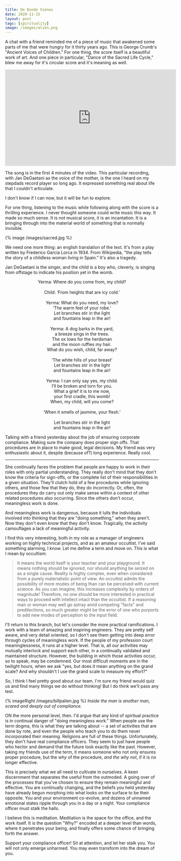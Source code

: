 ```yaml
---
title: De Donde Vienes
date: 2020-11-15
layout: post
tags: [spirituality]
image: /images/alien.png
---
```


A chat with a friend reminded me of a piece of music that awakened some parts
of me that were hungry for it thirty years ago. This is George Crumb's
"Ancient Voices of Children." For one thing, the score itself is a beautiful
work of art. And one piece in particular, "Dance of the Sacred Life Cycle,"
blew me away for it's circular score and it's meaning as well.

<iframe width="560" height="315" src="https://www.youtube.com/embed/TIPhA2MFXUI" frameborder="0" allow="accelerometer; autoplay; clipboard-write; encrypted-media; gyroscope; picture-in-picture" allowfullscreen></iframe>

The song is in the first 4 minutes of the video. This particular recording, with
Jan DeGaetani as the voice of the mother, is the one I heard on my stepdads record
player so long ago. It expressed something real about life that I couldn't articulate.


I don't know if I can now, but it will be fun to explore.

For one thing, listening to the music while following along with the score is a
thrilling experience. I never thought someone could write music this way.
It made so much sense. It is not musical score, it is an incantation. It is
a bringing through into the material world of something that is normally invisible.

{% image /images/sacred.jpg %}

We need one more thing: an english translation of the text. It's from a
play written by Frederico Garcia Lorca in 1934. From Wikipedia, "the play tells
the story of a childless woman living in Spain." It's also a tragedy.

Jan DeGaetani is the singer, and the child is a boy who, cleverly, is singing from
offstage to indicate his position yet in the womb.

<center>
Yerma: Where do you come from, my child?<br/>
<br/>
Child: ‘From heights that are icy cold.’<br/>
<br/>
Yerma: What do you need, my love?
<br/>
‘The warm feel of your robe.’
<br/>
Let branches stir in the light<br/>
and fountains leap in the air!<br/>
<br/>
Yerma: A dog barks in the yard,<br/>
a breeze sings in the trees.<br/>
The ox lows for the herdsman<br/>
and the moon ruffles my hair.<br/>
What do you wish, child, far away?<br/>
<br/>
‘The white hills of your breast’
<br/>
Let branches stir in the light<br/>
and fountains leap in the air!<br/>
<br/>
Yerma: I can only say yes, my child.<br/>
I’ll be broken and torn for you.<br/>
What a grief it is to me now,<br/>
your first cradle, this womb!<br/>
When, my child, will you come?<br/>
<br/>
‘When it smells of jasmine, your flesh.’<br/>
<br/>
Let branches stir in the light<br/>
and fountains leap in the air!<br/>
</center>

Talking with a friend yesterday about the job of ensuring corporate compliance.
Making sure the company does proper sign offs. That procedures are in place to
make good, legal decisions. My friend was very enthusiastic about it, despite
(because of?) long experience. Really cool.

----

She continually faces the problem that people are happy to work in their roles
with only partial understanding. They really don't mind that they don't know
the criteria for sign-offs, or the complete list of their responsibilities in a
given situation. They'll clutch hold of a few procedures while ignoring others,
and those few that they do, they do incorrectly. Or, often, the procedures they
do carry out only make sense within a context of other related procedures also
occurring. Since the others don't occur, meaningless work is done.

And meaningless work is dangerous, because it lulls the individuals involved
into thinking that they are "doing something," when they aren't. Now they don't
even know that they don't know. Tragically, the activity camouflages a lack of
meaningful activity.

I find this very interesting, both in my role as a manager of engineers working
on highly technical projects, and as an amateur occultist. I've said something
alarming, I know. Let me define a term and move
on. This is what I mean by occultism:

> It means the world itself is your teacher and your playground. It means nothing
> should be ignored, nor should anything be seized on as a single cause. Reality
> is highly complex, even when considered from a purely materialistic point of
> view. An occultist admits the possibility of more modes of being than can be
> perceived with current science. As you can imagine, this increases complexity
> by orders of magnitude! Therefore, no one should be more interested in
> practical ways to proceed with intellect intact than the occultist. If a
> reasoning man or woman may well go astray amid competing "facts" and
> predilections,  so much greater might be the error of one who purports to add
> new modes of perception to the input field.

I'll return to this branch, but let's consider the more practical
ramifications. I work with a team of amazing and inspiring engineers. They are
pretty self aware, and very detail oriented, so I don't see them getting into
deep error through cycles of meaningless work. If the people of my profession
court meaninglessness, it runs at a higher level. That is, all our activities
may mutually interlock and support each other, in a continually validated and
maintained structure. However, the building in which those activities occur, so
to speak, may be condemned. Our most difficult moments are in the twilight
hours, when we ask "yes, but does it mean anything on the grand scale? And why
shouldn't I use the grand scale to measure my effort?"

So, I think I feel pretty good about our team. I'm sure my friend would quiz us
and find many things we do without thinking! But I do think we'll pass any
test.

{% imageRight /images/billpalien.jpg %}
*Inside the man is another man, scared and deeply out of compliance.*

ON the more personal level, then. I'd argue that any kind of spiritual practice
is in continual danger of "doing meaningless work." When people use the term
dogma, this is what they are talking about -- a set of activities that are done
by rote, and even the people who teach you to do them never incorporated their
meaning. Religions are full of these things. Unfortunately, they don't have
real compliance officers. They seem to just have people who hector and demand
that the future look exactly like the past. However, taking my friends use of the term, it means someone
who not only ensures proper procedure, but the *why* of the procedure, *and the
why not*, if it is no longer effective.

This is precisely what we all need to cultivate in ourselves. A keen
discernment that separates the useful from the outmoded. A going over of the
processes that you've chosen to ensure they remain meaningful and effective.
You are continually changing, and the beliefs you held yesterday have already
begun morphing into what looks on the surface to be their opposite. You and
your environment co-evolve, and dozens of unnamed emotional states ripple
through you in a day or a night. Your compliance officer must stalk the halls.

I believe this is meditation. Meditation is the space for the office, and the
work itself. It is the question "Why?" encoded at a deeper level than words,
where it penetrates your being, and finally offers some chance of bringing
forth the answer.

Support your compliance officer! Sit at attention, and let her stalk you. You
will not only emerge unharmed. You may even transform into the dream of you.

